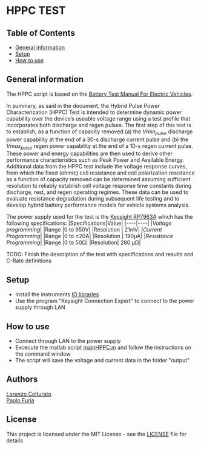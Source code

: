 # HPPC TEST 

## Table of Contents
- [General information](#general-information)
- [Setup](#setup)
- [How to use](#how-to-use)

## General information
The HPPC script is based on the [Battery Test Manual For Electric Vehicles](https://www.osti.gov/biblio/1186745).

In summary, as said in the document, the Hybrid Pulse Power Characterization (HPPC) Test is intended to determine dynamic power capability over the device’s useable voltage range using a test profile that incorporates both discharge and 
regen pulses. The first step of this test is to establish, as a function of capacity removed (a) the $Vmin_{pulse}$ discharge power capability at the end of a 30-s discharge current pulse and (b) the $Vmax_{pulse}$ regen power  capability at the end of a 10-s regen current pulse. These power and energy capabilities are then used to derive other performance characteristics such as Peak Power and Available Energy. Additional data from the HPPC test include the voltage response curves, from which the fixed (ohmic) cell resistance and cell polarization resistance as a function of capacity removed can be determined assuming sufficient resolution to reliably establish cell voltage response time constants during discharge, rest, and regen operating regimes. These data can be used to evaluate resistance degradation during subsequent life testing and to develop hybrid battery performance models for vehicle systems analysis.

The power supply used for the test is the [Keysight RP7963A](docs/RP7900_RegenerativePowerSystem_Datasheet.pdf) which has the following specifications:
|Specifications|Value|
|----|----|
|*Voltage programming*|
|Range |0 to 950V|
|Resolution | 21mV|
|*Current Programming*|
|Range |0 to ±20A|
|Resolution | 190µA|
|*Resistance Programming*|
|Range |0 to 50Ω|
|Resolution| 280 µΩ|

TODO: Finish the description of the test with specifications and results and C-Rate definitions


## Setup
- Install the instruments [IO libraries](https://www.keysight.com/it/en/lib/software-detail/computer-software/io-libraries-suite-downloads-2175637.html)
- Use the program "Keysight Connection Expert" to connect to the power supply through LAN


## How to use
- Connect through LAN to the power supply 
- Excecute the matlab script [mainHPPC.m](mainHPPC.m) and follow the instructions on the command window
- The script will save the voltage and current data in the folder "output"


## Authors
[Lorenzo Colturato](https://github.com/lorecol)\
[Paolo Furia](https://github.com/paolofuria)


## License
This project is licensed under the MIT License - see the [LICENSE](../../LICENSE) file for details